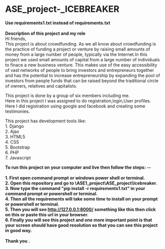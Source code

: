 # ASE_project-_ICEBREAKER
<b> Use requirements1.txt instead of requirements.txt </b><br>
<br>
<b> Description of this project and my role </b> <br>
Hi friends,<br>
         This project is about crowdfunding. As we all know about crowdfunding is the practice of funding a project or venture 
  by raising small amounts of money from a large number of people, typically via the Internet.In this project we used small
  amounts of capital from a large number of individuals to finace a new business venture. This makes use of the easy accessibility
  of vast networks of people to bring investors and entrepreneurs together and has the potential to increase entrepreneurship by 
  expanding the pool of investors from people funds that can be raised beyond the traditional circle of owners, relatives and capitalists.
  
  This project is done by a group of six members including me.<br>
  Here in this project I was assigned to do registration,login,User profiles.<br>
  Here I did registration using google and facebook and creating some testimonies. <br>
  
  This project has development tools like:<br>
      1. Django <br>
      2. Ajax <br>
      3. HTML5  <br>
      4. CSS  <br>
      5. Bootstrap  <br>
      6. PHP  <br>
      7. Javascript <br>
      
      
  <b>  To run this project on your computer and live then follow the steps: --</b><br>
      <b>   
      1. First open command prompt or windows power shell or terminal. <br>
      2. Open this repository and go to \ASE1_project\ASE_project\Icebreaker. <br>
      3. Now type the command "pip install -r requirements1.txt" in your command prompt or powershell or terminal.<br>
      4. Then all the requirements will take some time to install on your prompt or powershell or terminal. <br>
      5. Then you will see http://127.0.0.1:8000/ something like this then click on this or paste this url in your browser. <br>
      6. Finally you will see this project and one more important point is that your screen should have good resolution so that you can 
         see this project in good way. <br> 
      </b>   
  <b> Thank you .</b>
